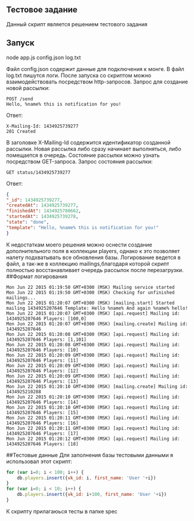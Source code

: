 ## Тестовое задание
Данный скрипт является решением тестового задания
## Запуск
node app.js config.json log.txt

Файл config.json содержит данные для подключения к монге. В файл log.txt пишутся логи.
После запуска со скриптом можно взаимодействовать посредством http-запросов.
Запрос для создание новой рассылки:
```
POST /send
Hello, %name% this is notification for you!
```
Ответ:
```
X-Mailing-Id: 1434925739277
201 Created
```
В заголовке X-Mailing-Id содержится идентификатор созданной рассылки. Новая рассылка либо сразу начинает выполняться, либо помещается в очередь. Состояние рассылки можно узнать посредством GET-запроса.
Запрос состояния рассылки:
```
GET status/1434925739277
```
Ответ:
```json
{
"_id": 1434925739277,
"createdAt": 1434925739277,
"finishedAt": 1434925780662,
"startedAt": 1434925739278,
"state": "done",
"template": "Hello, %name% this is notification for you!"
}
```
К недостаткам моего решения можно оснести создание дополнительного поля в коллекции players, однако к это позволяет налету подхватывать все обновления базы.
Логирование ведется в файл, а так-же в коллекцию mailings,благодаря которой скрипт полностью восстанавливает очередь рассылок после перезагрузки.
##Формат логирования
```
Mon Jun 22 2015 01:19:50 GMT+0300 (MSK) Mailing service started
Mon Jun 22 2015 01:19:50 GMT+0300 (MSK) Checking for unfinished mailings...
Mon Jun 22 2015 01:20:07 GMT+0300 (MSK) [mailing.start] Started mailing 1434925207646 Template: Hello %name% And again %name% hello!
Mon Jun 22 2015 01:20:07 GMT+0300 (MSK) [api.request] Mailing id: 1434925207646 Players: [100,0]
Mon Jun 22 2015 01:20:07 GMT+0300 (MSK) [mailing.create] Mailing id: 1434925207646
Mon Jun 22 2015 01:20:08 GMT+0300 (MSK) [api.request] Mailing id: 1434925207646 Players: [1,101]
Mon Jun 22 2015 01:20:08 GMT+0300 (MSK) [api.request] Mailing id: 1434925207646 Players: [10]
Mon Jun 22 2015 01:20:09 GMT+0300 (MSK) [api.request] Mailing id: 1434925207646 Players: [11]
Mon Jun 22 2015 01:20:09 GMT+0300 (MSK) [api.request] Mailing id: 1434925207646 Players: [12]
Mon Jun 22 2015 01:20:09 GMT+0300 (MSK) [api.request] Mailing id: 1434925207646 Players: [13]
Mon Jun 22 2015 01:20:10 GMT+0300 (MSK) [mailing.create] Mailing id: 1434925210288
Mon Jun 22 2015 01:20:10 GMT+0300 (MSK) [api.request] Mailing id: 1434925207646 Players: [14]
Mon Jun 22 2015 01:20:10 GMT+0300 (MSK) [api.request] Mailing id: 1434925207646 Players: [15]
Mon Jun 22 2015 01:20:11 GMT+0300 (MSK) [api.request] Mailing id: 1434925207646 Players: [16]
Mon Jun 22 2015 01:20:11 GMT+0300 (MSK) [api.request] Mailing id: 1434925207646 Players: [17]
Mon Jun 22 2015 01:20:12 GMT+0300 (MSK) [api.request] Mailing id: 1434925207646 Players: [18]
```

##Тестовые данные
Для заполнения базы тестовыми данными я использовал этот скрипт:
```js
for (var i=0; i < 100; i++) {
	db.players.insert({vk_id: i, first_name: 'User '+i})
}
for (var i=0; i < 10; i++) {
	db.players.insert({vk_id: i+100, first_name: 'User '+i})
}
```
К скрипту прилагаюься тесты в папке spec
